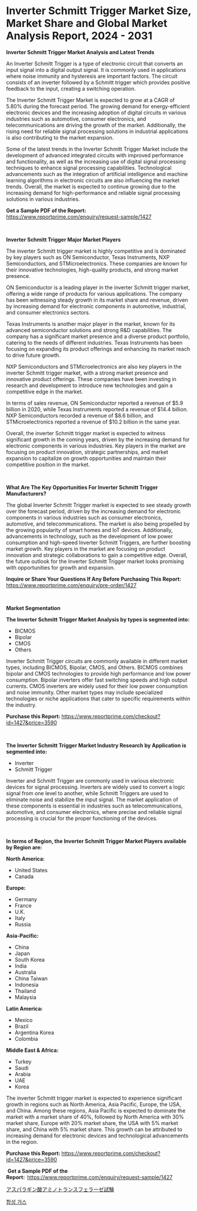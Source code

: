 <p><h1>Inverter Schmitt Trigger Market Size, Market Share and Global Market Analysis Report, 2024 - 2031</h1></p><p><strong>Inverter Schmitt Trigger Market Analysis and Latest Trends</strong></p>
<p><p>An Inverter Schmitt Trigger is a type of electronic circuit that converts an input signal into a digital output signal. It is commonly used in applications where noise immunity and hysteresis are important factors. The circuit consists of an inverter followed by a Schmitt trigger which provides positive feedback to the input, creating a switching operation.</p><p>The Inverter Schmitt Trigger Market is expected to grow at a CAGR of 5.80% during the forecast period. The growing demand for energy-efficient electronic devices and the increasing adoption of digital circuits in various industries such as automotive, consumer electronics, and telecommunications are driving the growth of the market. Additionally, the rising need for reliable signal processing solutions in industrial applications is also contributing to the market expansion.</p><p>Some of the latest trends in the Inverter Schmitt Trigger Market include the development of advanced integrated circuits with improved performance and functionality, as well as the increasing use of digital signal processing techniques to enhance signal processing capabilities. Technological advancements such as the integration of artificial intelligence and machine learning algorithms in electronic circuits are also influencing the market trends. Overall, the market is expected to continue growing due to the increasing demand for high-performance and reliable signal processing solutions in various industries.</p></p>
<p><strong>Get a Sample PDF of the Report:&nbsp;</strong> <a href="https://www.reportprime.com/enquiry/request-sample/1427">https://www.reportprime.com/enquiry/request-sample/1427</a></p>
<p>&nbsp;</p>
<p><strong>Inverter Schmitt Trigger Major Market Players</strong></p>
<p><p>The inverter Schmitt trigger market is highly competitive and is dominated by key players such as ON Semiconductor, Texas Instruments, NXP Semiconductors, and STMicroelectronics. These companies are known for their innovative technologies, high-quality products, and strong market presence.</p><p>ON Semiconductor is a leading player in the inverter Schmitt trigger market, offering a wide range of products for various applications. The company has been witnessing steady growth in its market share and revenue, driven by increasing demand for electronic components in automotive, industrial, and consumer electronics sectors.</p><p>Texas Instruments is another major player in the market, known for its advanced semiconductor solutions and strong R&D capabilities. The company has a significant market presence and a diverse product portfolio, catering to the needs of different industries. Texas Instruments has been focusing on expanding its product offerings and enhancing its market reach to drive future growth.</p><p>NXP Semiconductors and STMicroelectronics are also key players in the inverter Schmitt trigger market, with a strong market presence and innovative product offerings. These companies have been investing in research and development to introduce new technologies and gain a competitive edge in the market.</p><p>In terms of sales revenue, ON Semiconductor reported a revenue of $5.9 billion in 2020, while Texas Instruments reported a revenue of $14.4 billion. NXP Semiconductors recorded a revenue of $8.6 billion, and STMicroelectronics reported a revenue of $10.2 billion in the same year.</p><p>Overall, the inverter Schmitt trigger market is expected to witness significant growth in the coming years, driven by the increasing demand for electronic components in various industries. Key players in the market are focusing on product innovation, strategic partnerships, and market expansion to capitalize on growth opportunities and maintain their competitive position in the market.</p></p>
<p>&nbsp;</p>
<p><strong>What Are The Key Opportunities For Inverter Schmitt Trigger Manufacturers?</strong></p>
<p><p>The global Inverter Schmitt Trigger market is expected to see steady growth over the forecast period, driven by the increasing demand for electronic components in various industries such as consumer electronics, automotive, and telecommunications. The market is also being propelled by the growing popularity of smart homes and IoT devices. Additionally, advancements in technology, such as the development of low power consumption and high-speed Inverter Schmitt Triggers, are further boosting market growth. Key players in the market are focusing on product innovation and strategic collaborations to gain a competitive edge. Overall, the future outlook for the Inverter Schmitt Trigger market looks promising with opportunities for growth and expansion.</p></p>
<p><strong>Inquire or Share Your Questions If Any Before Purchasing This Report:</strong> <a href="https://www.reportprime.com/enquiry/pre-order/1427">https://www.reportprime.com/enquiry/pre-order/1427</a></p>
<p>&nbsp;</p>
<p><strong>Market Segmentation</strong></p>
<p><strong>The Inverter Schmitt Trigger Market Analysis by types is segmented into:</strong></p>
<p><ul><li>BICMOS</li><li>Bipolar</li><li>CMOS</li><li>Others</li></ul></p>
<p><p>Inverter Schmitt Trigger circuits are commonly available in different market types, including BICMOS, Bipolar, CMOS, and Others. BICMOS combines bipolar and CMOS technologies to provide high performance and low power consumption. Bipolar inverters offer fast switching speeds and high output currents. CMOS inverters are widely used for their low power consumption and noise immunity. Other market types may include specialized technologies or niche applications that cater to specific requirements within the industry.</p></p>
<p><strong>Purchase this Report:&nbsp;</strong><a href="https://www.reportprime.com/checkout?id=1427&price=3590">https://www.reportprime.com/checkout?id=1427&price=3590</a></p>
<p>&nbsp;</p>
<p><strong>The Inverter Schmitt Trigger Market Industry Research by Application is segmented into:</strong></p>
<p><ul><li>Inverter</li><li>Schmitt Trigger</li></ul></p>
<p><p>Inverter and Schmitt Trigger are commonly used in various electronic devices for signal processing. Inverters are widely used to convert a logic signal from one level to another, while Schmitt Triggers are used to eliminate noise and stabilize the input signal. The market application of these components is essential in industries such as telecommunications, automotive, and consumer electronics, where precise and reliable signal processing is crucial for the proper functioning of the devices.</p></p>
<p>&nbsp;</p>
<p><strong>In terms of Region, the Inverter Schmitt Trigger Market Players available by Region are:</strong></p>
<p>
    <p> <strong> North America: </strong>
        <ul>
            <li>United States</li>
            <li>Canada</li>
        </ul>
        </p> 
    <p> <strong> Europe: </strong>
        <ul>
            <li>Germany</li>
            <li>France</li>
            <li>U.K.</li>
            <li>Italy</li>
            <li>Russia</li>
        </ul>
        </p> 
    <p> <strong> Asia-Pacific: </strong>
        <ul>
            <li>China</li>
            <li>Japan</li>
            <li>South Korea</li>
            <li>India</li>
            <li>Australia</li>
            <li>China Taiwan</li>
            <li>Indonesia</li>
            <li>Thailand</li>
            <li>Malaysia</li>
        </ul>
        </p> 
    <p> <strong> Latin America: </strong>
        <ul>
            <li>Mexico</li>
            <li>Brazil</li>
            <li>Argentina Korea</li>
            <li>Colombia</li>
        </ul>
        </p> 
    <p> <strong> Middle East & Africa: </strong>
        <ul>
            <li>Turkey</li>
            <li>Saudi</li>
            <li>Arabia</li>
            <li>UAE</li>
            <li>Korea</li>
        </ul>
    </p>
    </p>
<p><p>The inverter Schmitt trigger market is expected to experience significant growth in regions such as North America, Asia Pacific, Europe, the USA, and China. Among these regions, Asia Pacific is expected to dominate the market with a market share of 40%, followed by North America with 30% market share, Europe with 20% market share, the USA with 5% market share, and China with 5% market share. This growth can be attributed to increasing demand for electronic devices and technological advancements in the region.</p></p>
<p><strong>Purchase this Report: </strong><a href="https://www.reportprime.com/checkout?id=1427&price=3590">https://www.reportprime.com/checkout?id=1427&price=3590</a></p>
<p>&nbsp;<strong>Get a Sample PDF of the Report:&nbsp;&nbsp;</strong><a href="https://www.reportprime.com/enquiry/request-sample/1427">https://www.reportprime.com/enquiry/request-sample/1427</a></p>
<p><strong></strong></p>
<p><p><a href="https://github.com/zekaoe592392/Market-Research-Report-List-1/blob/main/82748129458.md">アスパラギン酸アミノトランスフェラーゼ試験</a></p><p><a href="https://github.com/crfsywufhm81415/Market-Research-Report-List-1/blob/main/32959328691.md">합성 가스</a></p></p>